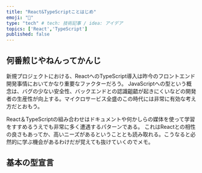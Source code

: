 ```yaml
---
title: "React&TypeScriptことはじめ"
emoji: "🍓"
type: "tech" # tech: 技術記事 / idea: アイデア
topics: ['React','TypeScript']
published: false
---
```


## 何番煎じやねんってかんじ
新規プロジェクトにおける、ReactへのTypeScript導入は昨今のフロントエンド開発事情においてかなり重要なファクターだろう。
JavaScriptへの型という概念は、バグの少ない安全性、バックエンドとの認識齟齬が起きにくいなどの開発者の生産性が向上する。マイクロサービス全盛のこの時代には非常に有効な考え方だとおもう。

React＆TypeScriptの組み合わせはドキュメントや何かしらの媒体を使って学習をすすめるうえでも非常に多く遭遇するパターンである。
これはReactとの相性の良さもあってか、高いニーズがあるということとも読み取れる。こうなると必然的に学ぶ機会があるわけだが覚えても抜けていくのでメモ。

## 基本の型宣言


